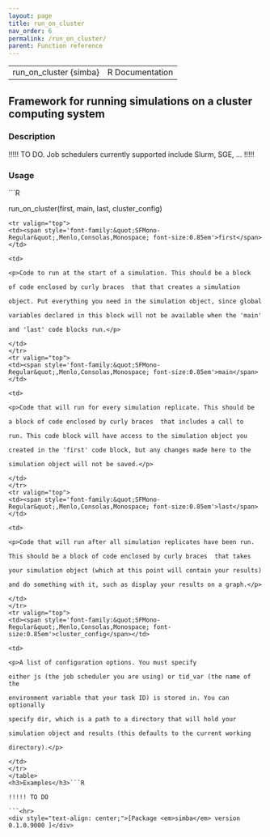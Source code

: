 ```yaml
---
layout: page
title: run_on_cluster 
nav_order: 6 
permalink: /run_on_cluster/
parent: Function reference
---
```


<table width="100%" summary="page for run_on_cluster {simba}"><tr>
<td>run_on_cluster {simba}</td>
<td style="text-align: right;">R Documentation</td>
</tr></table>
<h2>Framework for running simulations on a cluster computing system</h2><h3>Description</h3><p>!!!!! TO DO. Job schedulers currently supported include Slurm, SGE, ... !!!!!
</p><h3>Usage</h3>```R
run_on_cluster(first, main, last, cluster_config)
```<h3>Arguments</h3><table summary="R argblock">
<tr valign="top">
<td><span style='font-family:&quot;SFMono-Regular&quot;,Menlo,Consolas,Monospace; font-size:0.85em'>first</span></td>
<td>
<p>Code to run at the start of a simulation. This should be a block
of code enclosed by curly braces  that that creates a simulation
object. Put everything you need in the simulation object, since global
variables declared in this block will not be available when the 'main'
and 'last' code blocks run.</p>
</td>
</tr>
<tr valign="top">
<td><span style='font-family:&quot;SFMono-Regular&quot;,Menlo,Consolas,Monospace; font-size:0.85em'>main</span></td>
<td>
<p>Code that will run for every simulation replicate. This should be
a block of code enclosed by curly braces  that includes a call to
run. This code block will have access to the simulation object you
created in the 'first' code block, but any changes made here to the
simulation object will not be saved.</p>
</td>
</tr>
<tr valign="top">
<td><span style='font-family:&quot;SFMono-Regular&quot;,Menlo,Consolas,Monospace; font-size:0.85em'>last</span></td>
<td>
<p>Code that will run after all simulation replicates have been run.
This should be a block of code enclosed by curly braces  that takes
your simulation object (which at this point will contain your results)
and do something with it, such as display your results on a graph.</p>
</td>
</tr>
<tr valign="top">
<td><span style='font-family:&quot;SFMono-Regular&quot;,Menlo,Consolas,Monospace; font-size:0.85em'>cluster_config</span></td>
<td>
<p>A list of configuration options. You must specify
either js (the job scheduler you are using) or tid_var (the name of the
environment variable that your task ID) is stored in. You can optionally
specify dir, which is a path to a directory that will hold your
simulation object and results (this defaults to the current working
directory).</p>
</td>
</tr>
</table>
<h3>Examples</h3>```R
!!!!! TO DO
```<hr>
<div style="text-align: center;">[Package <em>simba</em> version 0.1.0.9000 ]</div>